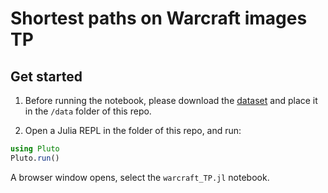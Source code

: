 # Shortest paths on Warcraft images TP

## Get started

1) Before running the notebook, please download the [dataset](https://edmond.mpdl.mpg.de/dataset.xhtml?persistentId=doi:10.17617/3.YJCQ5S) and place it in the 
`/data` folder of this repo.

2) Open a Julia REPL in the folder of this repo, and run:

```julia
using Pluto
Pluto.run()
```
A browser window opens, select the `warcraft_TP.jl` notebook.